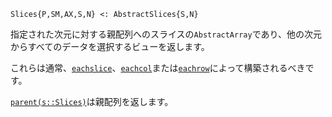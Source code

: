 ```
Slices{P,SM,AX,S,N} <: AbstractSlices{S,N}
```

指定された次元に対する親配列へのスライスの`AbstractArray`であり、他の次元からすべてのデータを選択するビューを返します。

これらは通常、[`eachslice`](@ref)、[`eachcol`](@ref)または[`eachrow`](@ref)によって構築されるべきです。

[`parent(s::Slices)`](@ref)は親配列を返します。
